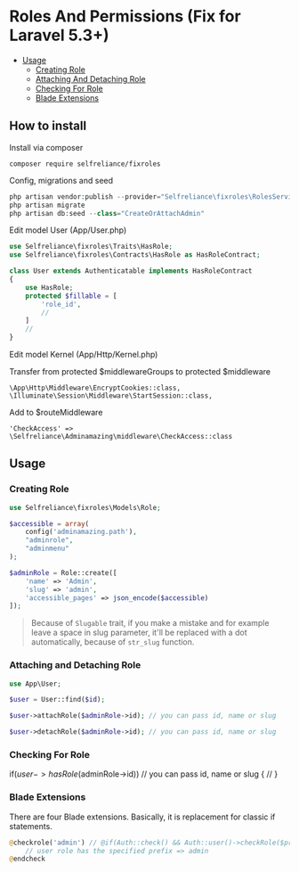 # Roles And Permissions (Fix for Laravel 5.3+)

- [Usage](#usage)
    - [Creating Role](#creating-role)
    - [Attaching And Detaching Role](#attaching-and-detaching-role)
    - [Checking For Role](#checking-for-role)
    - [Blade Extensions](#blade-extensions)

## How to install

Install via composer
```
composer require selfreliance/fixroles
```

Config, migrations and seed
```php
php artisan vendor:publish --provider="Selfreliance\fixroles\RolesServiceProvider" --force
php artisan migrate
php artisan db:seed --class="CreateOrAttachAdmin"
```

Edit model User (App/User.php)
```php
use Selfreliance\fixroles\Traits\HasRole;
use Selfreliance\fixroles\Contracts\HasRole as HasRoleContract;

class User extends Authenticatable implements HasRoleContract
{
	use HasRole;
	protected $fillable = [
		'role_id',
		//
	]
	//
}
```

Edit model Kernel (App/Http/Kernel.php)

Transfer from protected $middlewareGroups to protected $middleware

```
\App\Http\Middleware\EncryptCookies::class,
\Illuminate\Session\Middleware\StartSession::class,
```

Add to $routeMiddleware

```
'CheckAccess' => \Selfreliance\Adminamazing\middleware\CheckAccess::class
```

## Usage

### Creating Role

```php
use Selfreliance\fixroles\Models\Role;

$accessible = array(
    config('adminamazing.path'),
    "adminrole",
    "adminmenu"
);

$adminRole = Role::create([
    'name' => 'Admin',
    'slug' => 'admin',
    'accessible_pages' => json_encode($accessible)
]);
```

> Because of `Slugable` trait, if you make a mistake and for example leave a space in slug parameter, it'll be replaced with a dot automatically, because of `str_slug` function.

### Attaching and Detaching Role

```php
use App\User;

$user = User::find($id);

$user->attachRole($adminRole->id); // you can pass id, name or slug
```

```php
$user->detachRole($adminRole->id); // you can pass id, name or slug
```

### Checking For Role

if($user->hasRole($adminRole->id)) // you can pass id, name or slug
{
	//
}

### Blade Extensions

There are four Blade extensions. Basically, it is replacement for classic if statements.

```php
@checkrole('admin') // @if(Auth::check() && Auth::user()->checkRole($prefix))
    // user role has the specified prefix => admin
@endcheck
